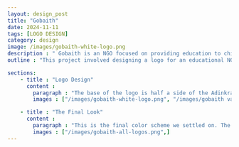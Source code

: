 ```yaml
---
layout: design_post
title: "Gobaith"
date: 2024-11-11
tags: [LOGO DESIGN]
category: design
image: /images/gobaith-white-logo.png
description : " Gobaith is an NGO focused on providing education to children from underprivileged homes. "
outline : "This project involved designing a logo for an educational NGO focused on empowering underserved communities through quality education. The goal was to create aa logo that reflects the Gobaith’s mission of fostering learning and providing a nurturing comunity.  "

sections:
    - title : "Logo Design"
      content : 
        paragraph : "The base of the logo is half a side of the Adinkra symbol 'nkonsankonsa' which translates to chain links. It represents community and the strength of social cohesion. The top half is two circles, which represents two individuals. They are seen linking hands, or coming together, which represents interdependence. "
        images : ["/images/gobaith-white-logo.png", "/images/gobaith variations.png"] 

    - title : "The Final Look"
      content : 
        paragraph : "This is the final color scheme we settled on. The green was to represent the nuturing nature of the communities Gobaith seeks to create while the blue represents the safety inluded in these spaces"
        images : ["/images/gobaith-all-logos.png",] 
---
```




